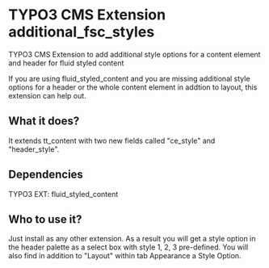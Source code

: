 # TYPO3 CMS Extension additional_fsc_styles

TYPO3 CMS Extension to add additional style options for a content element and header for fluid styled content

If you are using fluid_styled_content and you are missing additional style options for a header or the whole content element in addtion to layout, this extension can help out.


## What it does?
It extends tt_content with two new fields called "ce_style" and "header_style".

## Dependencies
TYPO3 EXT: fluid_styled_content

## Who to use it?
Just install as any other extension.
As a result you will get a style option in the header palette as a select box with style 1, 2, 3 pre-defined.
You will also find in addition to "Layout" within tab Appearance a Style Option.
